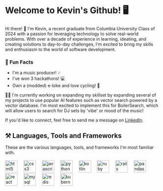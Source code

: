 <h1 align="left">Welcome to Kevin's Github! 🖥️</h1>

###

Hi there! 👋 I'm Kevin, a recent graduate from Columbia University Class of 2024 with a passion for leveraging technology to solve real-world problems. With over a decade of experience in learning, ideating, and creating solutions to day-to-day challenges, I'm excited to bring my skills and enthusiasm to the world of software development.


### 🚀 Fun Facts

- I'm a music producer! 🎶
- I've won 3 hackathons! 💻
- Own a (modded) e-bike and love cycling! 🚴

👨‍💻 I'm currently working on expanding my skillset by expanding several of my projects to use popular AI features such as vector search powered by a vector database. I'm most excited to implement this for BoilerSearch, which will allow users to search for DJ sets by 'vibe' or mood of the music!

If you'd like to connect, feel free to send me a message on [LinkedIn](https://www.linkedin.com/in/kevinxmedina/).


<h2 align="left">⚒️ Languages, Tools and Frameworks</h2>
<div>These are the various languages, tools, and frameworks I'm most familiar with. </div>
<br>
<div align="left">
  <img src="https://cdn.jsdelivr.net/gh/devicons/devicon/icons/html5/html5-original.svg" height="40" alt="html5 logo"  />
  <img width="12" />
  <img src="https://cdn.jsdelivr.net/gh/devicons/devicon/icons/css3/css3-original.svg" height="40" alt="css3 logo"  />
  <img width="12" />
  <img src="https://cdn.jsdelivr.net/gh/devicons/devicon/icons/javascript/javascript-original.svg" height="40" alt="javascript logo"  />
  <img width="12" />
  <img src="https://cdn.jsdelivr.net/gh/devicons/devicon/icons/python/python-original.svg" height="40" alt="python logo"  />
  <img width="12" />
  <img src="https://cdn.jsdelivr.net/gh/devicons/devicon/icons/kotlin/kotlin-original.svg" height="40" alt="kotlin logo"  />
  <img width="12" />
  <img src="https://cdn.jsdelivr.net/gh/devicons/devicon/icons/ruby/ruby-original.svg" height="40" alt="ruby logo"  />
  <img width="12" />
  <img src="https://cdn.jsdelivr.net/gh/devicons/devicon/icons/rails/rails-plain-wordmark.svg" height="40" alt="rails logo"  />
  <img width="12" />
  <img src="https://cdn.jsdelivr.net/gh/devicons/devicon/icons/pandas/pandas-original.svg" height="40" alt="pandas logo"  />
  <img width="12" />
  <img src="https://cdn.jsdelivr.net/gh/devicons/devicon/icons/react/react-original.svg" height="40" alt="react logo"  />
  <img width="12" />
  <img src="https://cdn.jsdelivr.net/gh/devicons/devicon/icons/mysql/mysql-original-wordmark.svg" height="40" alt="mysql logo"  />
  <img width="12" />
  <img src="https://cdn.jsdelivr.net/gh/devicons/devicon/icons/redis/redis-original.svg" height="40" alt="redis logo"  />
  <img width="12" />
  <img src="https://cdn.jsdelivr.net/gh/devicons/devicon/icons/kubernetes/kubernetes-plain.svg" height="40" alt="kubernetes logo"  />
</div>

